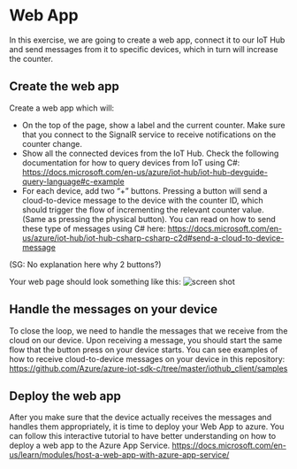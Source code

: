 # Web App
In this exercise, we are going to create a web app, connect it to our IoT Hub and send messages from it to specific devices, which in turn will increase the counter.

## Create the web app
Create a web app which will:
* On the top of the page, show a label and the current counter.
Make sure that you connect to the SignalR service to receive notifications on the counter change. 
* Show all the connected devices from the IoT Hub.
Check the following documentation for how to query devices from IoT using C#:
https://docs.microsoft.com/en-us/azure/iot-hub/iot-hub-devguide-query-language#c-example
* For each device, add two “+” buttons. Pressing a button will send a cloud-to-device message to the device with the counter ID, which should trigger the flow of incrementing the relevant counter value. (Same as pressing the physical button).
You can read on how to send these type of messages using C# here:
https://docs.microsoft.com/en-us/azure/iot-hub/iot-hub-csharp-csharp-c2d#send-a-cloud-to-device-message

(SG: No explanation here why 2 buttons?)

Your web page should look something like this:
![screen shot](./ScreenShot.png)

## Handle the messages on your device
To close the loop, we need to handle the messages that we receive from the cloud on our device. Upon receiving a message, you should start the same flow that the button press on your device starts.
You can see examples of how to receive cloud-to-device messages on your device in this repository:
https://github.com/Azure/azure-iot-sdk-c/tree/master/iothub_client/samples

## Deploy the web app
After you make sure that the device actually receives the messages and handles them appropriately, it is time to deploy your Web App to azure.
You can follow this interactive tutorial to have better understanding on how to deploy a web app to the Azure App Service.
https://docs.microsoft.com/en-us/learn/modules/host-a-web-app-with-azure-app-service/
